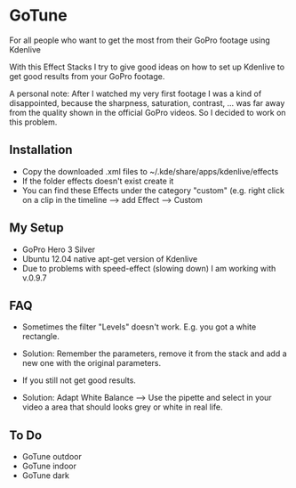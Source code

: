 GoTune
======

For all people who want to get the most from their GoPro footage using Kdenlive

With this Effect Stacks I try to give good ideas on how to set up Kdenlive to get good results from your GoPro footage.

A personal note: After I watched my very first footage I was a kind of disappointed, because the sharpness, saturation, contrast, ... was far away from the quality shown in the official GoPro videos. So I decided to work on this problem.  

## Installation
* Copy the downloaded .xml files to ~/.kde/share/apps/kdenlive/effects
* If the folder effects doesn't exist create it
* You can find these Effects under the category "custom" (e.g. right click on a clip in the timeline --> add Effect --> Custom

## My Setup
* GoPro Hero 3 Silver
* Ubuntu 12.04 native apt-get version of Kdenlive
* Due to problems with speed-effect (slowing down) I am working with v.0.9.7

## FAQ
* Sometimes the filter "Levels" doesn't work. E.g. you got a white rectangle.
* Solution: Remember the parameters, remove it from the stack and add a new one with the original parameters.

* If you still not get good results.
* Solution: Adapt White Balance --> Use the pipette and select in your video a area that should looks grey or white in real life.

## To Do
* GoTune outdoor
* GoTune indoor
* GoTune dark
